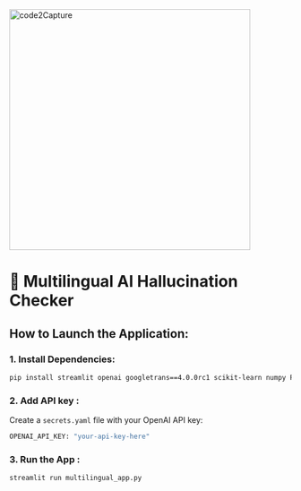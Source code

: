 <img width="430" alt="code2Capture" src="https://github.com/user-attachments/assets/2e086ad2-4cfb-4ac9-861e-03bab914ac76" />

# 🎈 Multilingual AI Hallucination Checker

## How to Launch the Application:

### 1. Install Dependencies:
```bash
pip install streamlit openai googletrans==4.0.0rc1 scikit-learn numpy PyYAML
```
### 2. Add API key :
Create a `secrets.yaml` file with your OpenAI API key:

```bash
OPENAI_API_KEY: "your-api-key-here"
```
### 3. Run the App :

```bash
streamlit run multilingual_app.py
```
